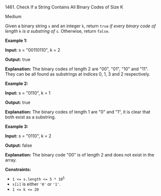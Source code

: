 1461\. Check If a String Contains All Binary Codes of Size K

Medium

Given a binary string `s` and an integer `k`, return `true` _if every binary code of length_ `k` _is a substring of_ `s`. Otherwise, return `false`.

**Example 1:**

**Input:** s = "00110110", k = 2

**Output:** true

**Explanation:** The binary codes of length 2 are "00", "01", "10" and "11". They can be all found as substrings at indices 0, 1, 3 and 2 respectively.

**Example 2:**

**Input:** s = "0110", k = 1

**Output:** true

**Explanation:** The binary codes of length 1 are "0" and "1", it is clear that both exist as a substring.

**Example 3:**

**Input:** s = "0110", k = 2

**Output:** false

**Explanation:** The binary code "00" is of length 2 and does not exist in the array.

**Constraints:**

*   <code>1 <= s.length <= 5 * 10<sup>5</sup></code>
*   `s[i]` is either `'0'` or `'1'`.
*   `1 <= k <= 20`